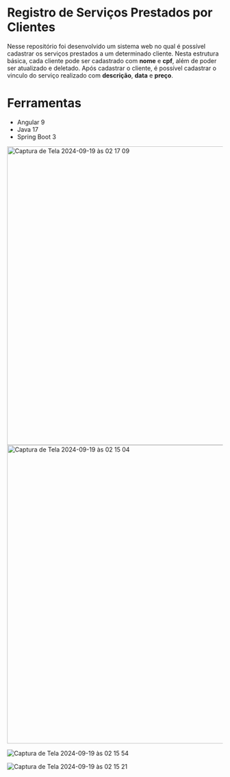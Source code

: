 # Registro de Serviços Prestados por Clientes

Nesse repositório foi desenvolvido um sistema web no qual é possível cadastrar os serviços prestados a um determinado cliente. Nesta estrutura básica, cada cliente pode ser cadastrado com **nome** e **cpf**, além de poder ser atualizado e deletado. Após cadastrar o cliente, é possível cadastrar o vinculo do serviço realizado com **descrição**, **data** e **preço**.

# Ferramentas
- Angular 9
- Java 17
- Spring Boot 3

<img width="696" alt="Captura de Tela 2024-09-19 às 02 17 09" src="https://github.com/user-attachments/assets/33a7b306-89df-4530-a5f2-bcec2efd33a8">


<img width="696" alt="Captura de Tela 2024-09-19 às 02 15 04" src="https://github.com/user-attachments/assets/9c690c6b-8638-408a-9bc2-9e2f7a1abea2">

![Captura de Tela 2024-09-19 às 02 15 54](https://github.com/user-attachments/assets/961e7b19-bd40-4321-820a-e364071d25d9)

![Captura de Tela 2024-09-19 às 02 15 21](https://github.com/user-attachments/assets/863f0e16-1a2b-4c15-9881-48183549eded)



